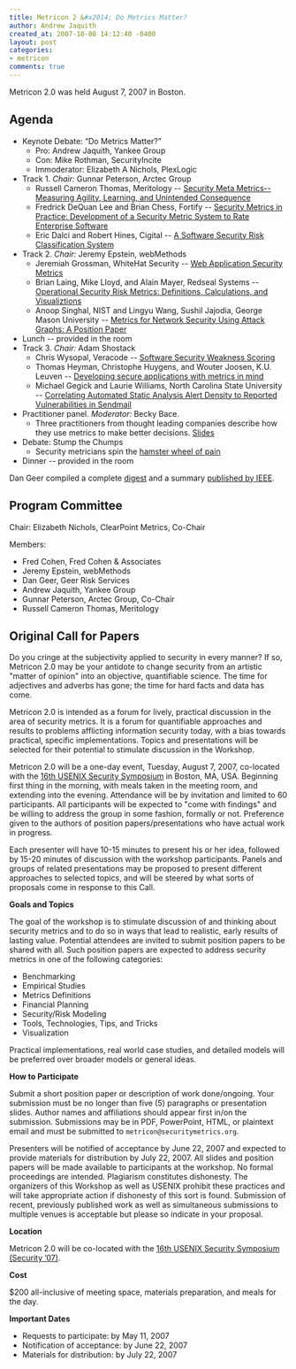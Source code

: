 ```yaml
---
title: Metricon 2 &#x2014; Do Metrics Matter?
author: Andrew Jaquith
created_at: 2007-10-08 14:12:40 -0400
layout: post
categories:
- metricon
comments: true
---
```

Metricon 2.0 was held August 7, 2007 in Boston.

<!-- more -->

## Agenda 

* Keynote Debate: &ldquo;Do Metrics Matter?&rdquo;
  * Pro: Andrew Jaquith, Yankee Group
  * Con: Mike Rothman, SecurityIncite
  * Immoderator: Elizabeth A Nichols, PlexLogic
* Track 1. _Chair:_ Gunnar Peterson, Arctec Group
  * Russell Cameron Thomas, Meritology -- [Security Meta Metrics--Measuring Agility, Learning, and Unintended Consequence](/attachments/Metricon-2-Thomas-Security-Meta-Metrics.ppt)
  * Fredrick DeQuan Lee and Brian Chess, Fortify -- [Security Metrics in Practice:  Development of a Security Metric System to Rate Enterprise Software](/attachments/Metricon-2-Lee-Chess-Enterprise-Metrics.ppt)
  * Eric Dalci and Robert Hines, Cigital -- [A Software Security Risk Classification System](/attachments/Metricon-2-Edalci-Rhines-Software-Risk-Classification.pdf)
* Track 2. _Chair:_ Jeremy Epstein, webMethods
  * Jeremiah Grossman, WhiteHat Security -- [Web Application Security Metrics](/attachments/Metricon-2-Grossman.pdf)
  * Brian Laing, Mike Lloyd, and Alain Mayer, Redseal Systems -- [Operational Security Risk Metrics: Definitions, Calculations, and Visualiztions](/attachments/Metricon-2-Mayer.ppt)
  * Anoop Singhal, NIST and Lingyu Wang, Sushil Jajodia, George Mason University -- [Metrics for Network Security Using Attack Graphs: A Position Paper](/attachments/Metricon-2-Singhal.ppt)
* Lunch -- provided in the room
* Track 3. _Chair:_ Adam Shostack 
  * Chris Wysopal, Veracode -- [Software Security Weakness Scoring](/attachments/Metricon-2-Wysopal-Software-Weakness-Scoring.ppt)
  * Thomas Heyman, Christophe Huygens, and Wouter Joosen, K.U. Leuven -- [Developing secure applications with metrics in mind](/attachments/Metricon-2-Heyman.pdf)
  * Michael Gegick and Laurie Williams, North Carolina State University -- [Correlating Automated Static Analysis Alert Density to Reported Vulnerabilities in Sendmail](/attachments/Metricon-2-Gegick.ppt)
* Practitioner panel. _Moderator:_ Becky Bace.
  * Three practitioners from thought leading companies describe how they use metrics to make better decisions. [Slides](/attachments/Metricon-2-Bace-Enterprise.ppt)
* Debate: Stump the Chumps
  * Security metricians spin the [hamster wheel of pain](http://www.markerbench.com/blog/2005/10/13/Hamster-Wheels-of-Pain/)
* Dinner -- provided in the room
 
Dan Geer compiled a complete [digest](/attachments/Metricon-2-Geer-Digest.pdf) and a summary [published by IEEE](http://www.usenix.org/publications/login/2006-12/openpdfs/metricon1summaries.pdf).

## Program Committee

Chair: Elizabeth Nichols, ClearPoint Metrics, Co-Chair 

Members:

* Fred Cohen, Fred Cohen & Associates 
* Jeremy Epstein, webMethods 
* Dan Geer, Geer Risk Services 
* Andrew Jaquith, Yankee Group 
* Gunnar Peterson, Arctec Group, Co-Chair 
* Russell Cameron Thomas, Meritology 
 
## Original Call for Papers

Do you cringe at the subjectivity applied to security in every manner? If so, Metricon 2.0 may be your antidote to change security from an artistic "matter of opinion" into an objective, quantifiable science. The time for adjectives and adverbs has gone; the time for hard facts and data has come. 

Metricon 2.0 is intended as a forum for lively, practical discussion in the area of security metrics. It is a forum for quantifiable approaches and results to problems afflicting information security today, with a bias towards practical, specific implementations. Topics and presentations will be selected for their potential to stimulate discussion in the Workshop. 

Metricon 2.0 will be a one-day event, Tuesday, August 7, 2007, co-located with the [16th USENIX Security Symposium](http://www.usenix.org/events/sec07/) in Boston, MA, USA. Beginning first thing in the morning, with meals taken in the meeting room, and extending into the evening. Attendance will be by invitation and limited to 60 participants. All participants will be expected to "come with findings" and be willing to address the group in some fashion, formally or not. Preference given to the authors of position papers/presentations who have actual work in progress. 

Each presenter will have 10-15 minutes to present his or her idea, followed by 15-20 minutes of discussion with the workshop participants. Panels and groups of related presentations may be proposed to present different approaches to selected topics, and will be steered by what sorts of proposals come in response to this Call. 

__Goals and Topics__

The goal of the workshop is to stimulate discussion of and thinking about security metrics and to do so in ways that lead to realistic, early results of lasting value. Potential attendees are invited to submit position papers to be shared with all. Such position papers are expected to address security metrics in one of the following categories: 

*	Benchmarking 
*	Empirical Studies 
*	Metrics Definitions 
*	Financial Planning 
*	Security/Risk Modeling 
*	Tools, Technologies, Tips, and Tricks
*	Visualization 

Practical implementations, real world case studies, and detailed models will be preferred over broader models or general ideas. 

__How to Participate__

Submit a short position paper or description of work done/ongoing. Your submission must be no longer than five (5) paragraphs or presentation slides. Author names and affiliations should appear first in/on the submission. Submissions may be in PDF, PowerPoint, HTML, or plaintext email and must be submitted to `metricon@securitymetrics.org`. 

Presenters will be notified of acceptance by June 22, 2007 and expected to provide materials for distribution by July 22, 2007. All slides and position papers will be made available to participants at the workshop. No formal proceedings are intended. Plagiarism constitutes dishonesty. The organizers of this Workshop as well as USENIX prohibit these practices and will take appropriate action if dishonesty of this sort is found.  Submission of recent, previously published work as well as simultaneous submissions to multiple venues is acceptable but please so indicate in your proposal.

__Location__

Metricon 2.0 will be co-located with the [16th USENIX Security Symposium (Security &rsquo;07)](http://www.usenix.org/events/sec07/).

__Cost__

$200 all-inclusive of meeting space, materials preparation, and meals for the day. 

__Important Dates__

* Requests to participate: by May 11, 2007 
* Notification of acceptance: by June 22, 2007 
* Materials for distribution: by July 22, 2007 
